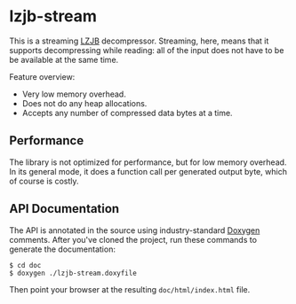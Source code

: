 # lzjb-stream #
This is a streaming [LZJB](http://en.wikipedia.org/wiki/LZJB) decompressor.
Streaming, here, means that it supports decompressing while reading: all of the input does not have to be be available at the same time.

Feature overview:

- Very low memory overhead.
- Does not do any heap allocations.
- Accepts any number of compressed data bytes at a time.


## Performance ##
The library is not optimized for performance, but for low memory overhead.
In its general mode, it does a function call per generated output byte, which of course is costly.


## API Documentation ##
The API is annotated in the source using industry-standard [Doxygen](http://www.stack.nl/~dimitri/doxygen/) comments.
After you've cloned the project, run these commands to generate the documentation:

    $ cd doc
    $ doxygen ./lzjb-stream.doxyfile

Then point your browser at the resulting `doc/html/index.html` file.
